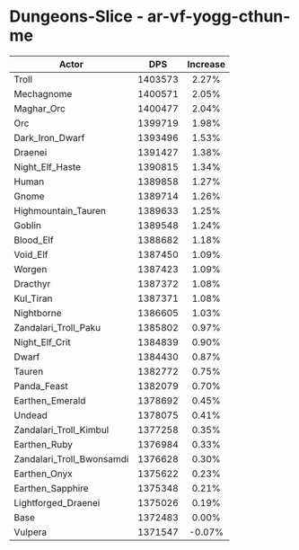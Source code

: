 # Dungeons-Slice - ar-vf-yogg-cthun-me
| Actor | DPS | Increase |
|---|:---:|:---:|
|Troll|1403573|2.27%|
|Mechagnome|1400571|2.05%|
|Maghar_Orc|1400477|2.04%|
|Orc|1399719|1.98%|
|Dark_Iron_Dwarf|1393496|1.53%|
|Draenei|1391427|1.38%|
|Night_Elf_Haste|1390815|1.34%|
|Human|1389858|1.27%|
|Gnome|1389714|1.26%|
|Highmountain_Tauren|1389633|1.25%|
|Goblin|1389548|1.24%|
|Blood_Elf|1388682|1.18%|
|Void_Elf|1387450|1.09%|
|Worgen|1387423|1.09%|
|Dracthyr|1387372|1.08%|
|Kul_Tiran|1387371|1.08%|
|Nightborne|1386605|1.03%|
|Zandalari_Troll_Paku|1385802|0.97%|
|Night_Elf_Crit|1384839|0.90%|
|Dwarf|1384430|0.87%|
|Tauren|1382772|0.75%|
|Panda_Feast|1382079|0.70%|
|Earthen_Emerald|1378692|0.45%|
|Undead|1378075|0.41%|
|Zandalari_Troll_Kimbul|1377258|0.35%|
|Earthen_Ruby|1376984|0.33%|
|Zandalari_Troll_Bwonsamdi|1376628|0.30%|
|Earthen_Onyx|1375622|0.23%|
|Earthen_Sapphire|1375348|0.21%|
|Lightforged_Draenei|1375026|0.19%|
|Base|1372483|0.00%|
|Vulpera|1371547|-0.07%|
